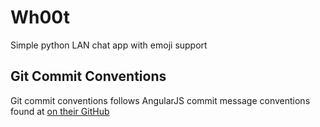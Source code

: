 Wh00t
================
Simple python LAN chat app with emoji support

## Git Commit Conventions
Git commit conventions follows AngularJS commit message conventions found at [on their GitHub](https://gist.github.com/stephenparish/9941e89d80e2bc58a153)

